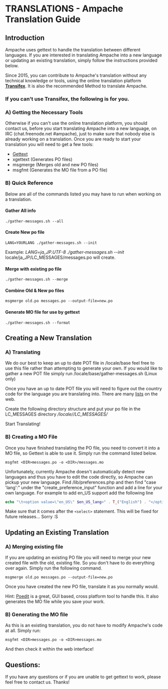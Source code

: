 # TRANSLATIONS - Ampache Translation Guide

## Introduction
Ampache uses gettext to handle the translation between different languages.
If you are interested in translating Ampache into a new language or updating
an existing translation, simply follow the instructions provided below.

Since 2015, you can contribute to Ampache's translation without any technical
knowledge or tools, using the online translation platform
[**Transifex**](https://www.transifex.com/ampache/ampache).
It is also the recommended Method to translate Ampache.

### If you can't use Transifex, the following is for you.
### A) Getting the Necessary Tools

Otherwise if you can't use the online translation platform,
you should contact us, before you start translating Ampache into a new language,
on IRC (chat.freenode.net #ampache), just to make sure that nobody else is already working on a translation.
Once you are ready to start your translation you will need to get a few tools:

 - [Gettext](http://www.gnu.org/software/gettext/)
 - xgettext (Generates PO files)
 - msgmerge (Merges old and new PO files)
 - msgfmt (Generates the MO file from a PO file)

### B) Quick Reference
Below are all of the commands listed you may have to run when working on a translation.

#### Gather All info
	./gather-messages.sh --all

#### Create New po file
	LANG=YOURLANG ./gather-messages.sh --init

Example:
*LANG=ja_JP.UTF-8 ./gather-messages.sh --init*
locale/ja_JP/LC_MESSAGES/messages.po will create.

#### Merge with existing po file
	./gather-messages.sh --merge

#### Combine Old & New po files
	msgmerge old.po messages.po --output-file=new.po

#### Generate MO file for use by gettext
	./gather-messages.sh --format

## Creating a New Translation

### A) Translating
We do our best to keep an up to date POT file in /locale/base feel free to 
use this file rather than attempting to generate your own. If you would 
like to gather a new POT file simply run /locale/base/gather-messages.sh 
(Linux only)

Once you have an up to date POT file you will need to figure out the 
country code for the language you are translating into. There are many
[lists](http://www.gnu.org/software/gettext/manual/html_chapter/gettext_16.html)
on the web.

Create the following directory structure and put your po file in the 
LC_MESSAGES directory */locale/<COUNTRY CODE>/LC_MESSAGES/*

Start Translating!

### B) Creating a MO File
Once you have finished translating the PO file, you need to convert it into
a MO file, so Gettext is able to use it.
Simply run the command listed below.

	msgfmt <DIR>messages.po -o <DIR>/messages.mo

Unfortunately, currently Ampache doesn't automatically detect new languages
and thus you have to edit the code directly, so Ampache can pickup your
new language.
Find /lib/preferences.php and then find "case 'lang':" under
the "create_preference_input" function and add a line for your own 
language. For example to add en_US support add the following line

```php
echo "\t<option value=\"en_US\" $en_US_lang>" . T_("English") . "</option>\n";
```

Make sure that it comes after the `<select>` statement. This will be fixed
for future releases... Sorry :S

## Updating an Existing Translation

### A) Merging existing file
If you are updating an existing PO file you will need to merge your new
created file with the old, existing file. So you don't have to do everything over again. 
Simply run the following command. 

	msgmerge old.po messages.po --output-file=new.po

Once you have created the new PO file, translate it as you normally would.

Hint: [Poedit](https://poedit.net/) is a great, GUI based, cross platform tool to handle this.
It also generates the MO file while you save your work.

### B) Generating the MO file
As this is an existing translation, you do not have to modify Ampache's
code at all. Simply run:

	msgfmt <DIR>messages.po -o <DIR>messages.mo

And then check it within the web interface!

## Questions:
If you have any questions or if you are unable to get gettext to work, please
feel free to contact us.
Thanks!
